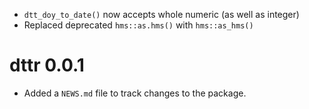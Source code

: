 - `dtt_doy_to_date()` now accepts whole numeric (as well as integer)
- Replaced deprecated `hms::as.hms()` with `hms::as_hms()`

# dttr 0.0.1

- Added a `NEWS.md` file to track changes to the package.
